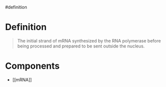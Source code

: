 #definition
# Definition
> The initial strand of mRNA synthesized by the RNA polymerase before being processed and prepared to be sent outside the nucleus.
# Components
- [[mRNA]]